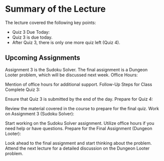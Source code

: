 # Summary of the Lecture

The lecture covered the following key points:

* Quiz 3 Due Today:
* Quiz 3 is due today.
* After Quiz 3, there is only one more quiz left (Quiz 4).

## Upcoming Assignments

Assignment 3 is the Sudoku Solver.
The final assignment is a Dungeon Looter problem, which will be discussed next week.
Office Hours:

Mention of office hours for additional support.
Follow-Up Steps for Class
Complete Quiz 3:

Ensure that Quiz 3 is submitted by the end of the day.
Prepare for Quiz 4:

Review the material covered in the course to prepare for the final quiz.
Work on Assignment 3 (Sudoku Solver):

Start working on the Sudoku Solver assignment.
Utilize office hours if you need help or have questions.
Prepare for the Final Assignment (Dungeon Looter):

Look ahead to the final assignment and start thinking about the problem.
Attend the next lecture for a detailed discussion on the Dungeon Looter problem.
